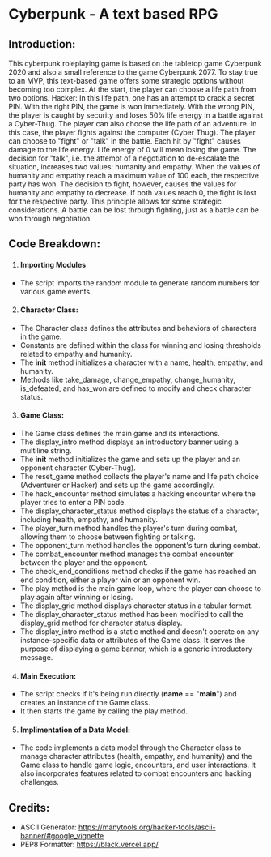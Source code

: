 # Cyberpunk - A text based RPG

## Introduction:
This cyberpunk roleplaying game is based on the tabletop game Cyberpunk 2020 and also a small reference to the game Cyberpunk 2077.
To stay true to an MVP, this text-based game offers some strategic options without becoming too complex. At the start, the player can choose a life path from two options.
Hacker: In this life path, one has an attempt to crack a secret PIN. With the right PIN, the game is won immediately. With the wrong PIN, the player is caught by security and loses 50% life energy in a battle against a Cyber-Thug.
The player can also choose the life path of an adventure.
In this case, the player fights against the computer (Cyber Thug).
The player can choose to "fight" or "talk" in the battle.
Each hit by "fight" causes damage to the life energy. Life energy of 0 will mean losing the game.
The decision for "talk", i.e. the attempt of a negotiation to de-escalate the situation, increases two values: humanity and empathy.
When the values of humanity and empathy reach a maximum value of 100 each, the respective party has won.
The decision to fight, however, causes the values for humanity and empathy to decrease. If both values reach 0, the fight is lost for the respective party.
This principle allows for some strategic considerations. A battle can be lost through fighting, just as a battle can be won through negotiation.


## Code Breakdown:

1. #### Importing Modules
- The script imports the random module to generate random numbers for various game events.

2. #### Character Class:
- The Character class defines the attributes and behaviors of characters in the game.
- Constants are defined within the class for winning and losing thresholds related to empathy and humanity.
- The __init__ method initializes a character with a name, health, empathy, and humanity.
- Methods like take_damage, change_empathy, change_humanity, is_defeated, and has_won are defined to modify and check character status.

3. #### Game Class:

- The Game class defines the main game and its interactions.
- The display_intro method displays an introductory banner using a multiline string.
- The __init__ method initializes the game and sets up the player and an opponent character (Cyber-Thug).
- The reset_game method collects the player's name and life path choice (Adventurer or Hacker) and sets up the game accordingly.
- The hack_encounter method simulates a hacking encounter where the player tries to enter a PIN code.
- The display_character_status method displays the status of a character, including health, empathy, and humanity.
- The player_turn method handles the player's turn during combat, allowing them to choose between fighting or talking.
- The opponent_turn method handles the opponent's turn during combat.
- The combat_encounter method manages the combat encounter between the player and the opponent.
- The check_end_conditions method checks if the game has reached an end condition, either a player win or an opponent win.
- The play method is the main game loop, where the player can choose to play again after winning or losing.
- The display_grid method displays character status in a tabular format.
- The display_character_status method has been modified to call the display_grid method for character status display.
- The display_intro method is a static method and doesn't operate on any instance-specific data or attributes of the Game class. It serves the purpose of displaying a game banner, which is a generic introductory message.

4. #### Main Execution:
- The script checks if it's being run directly (__name__ == "__main__") and creates an instance of the Game class.
- It then starts the game by calling the play method.

5. #### Implimentation of a Data Model:
- The code implements a data model through the Character class to manage character attributes (health, empathy, and humanity) and the Game class to handle game logic, encounters, and user interactions. It also incorporates features related to combat encounters and hacking challenges.


## Credits:
- ASCII Generator: https://manytools.org/hacker-tools/ascii-banner/#google_vignette
- PEP8 Formatter: https://black.vercel.app/